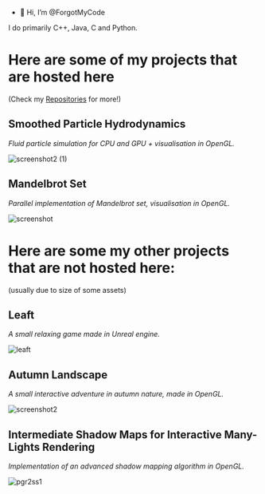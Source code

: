 - 👋 Hi, I’m @ForgotMyCode

I do primarily C++, Java, C and Python.

# Here are some of my projects that are hosted here

(Check my [Repositories](https://github.com/ForgotMyCode?tab=repositories) for more!)

## Smoothed Particle Hydrodynamics

*Fluid particle simulation for CPU and GPU + visualisation in OpenGL.*

![screenshot2 (1)](https://github.com/ForgotMyCode/ForgotMyCode/assets/79061723/13137884-d5a5-4a95-b747-ef4ff4b6d83f)

## Mandelbrot Set

*Parallel implementation of Mandelbrot set, visualisation in OpenGL.*

![screenshot](https://github.com/ForgotMyCode/ForgotMyCode/assets/79061723/a847f2d2-a644-4b6a-8cc1-6ab361bf92f9)

# Here are some my other projects that are not hosted here:

(usually due to size of some assets)

## Leaft

*A small relaxing game made in Unreal engine.*

![leaft](https://github.com/ForgotMyCode/ForgotMyCode/assets/79061723/94be00f8-e6ea-44dd-91e6-f9148c5556af)

## Autumn Landscape

*A small interactive adventure in autumn nature, made in OpenGL.*

![screenshot2](https://github.com/ForgotMyCode/ForgotMyCode/assets/79061723/09e5e5d0-bfb8-49e0-8e53-a36321eb92ec)

## Intermediate Shadow Maps for Interactive Many-Lights Rendering

*Implementation of an advanced shadow mapping algorithm in OpenGL.*

![pgr2ss1](https://github.com/ForgotMyCode/ForgotMyCode/assets/79061723/6d00579c-182a-4e82-ab80-fdffa1f3905c)
